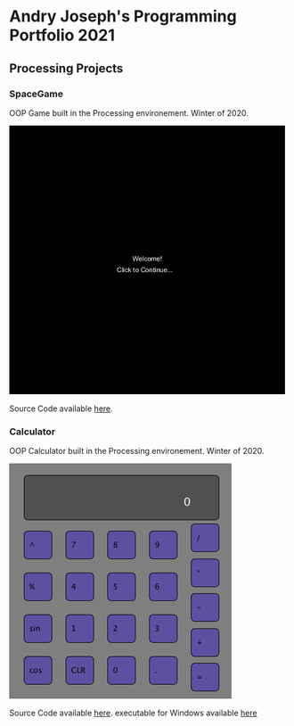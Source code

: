 # Andry Joseph's Programming Portfolio 2021

## Processing Projects

### SpaceGame
OOP Game built in the Processing environement. Winter of 2020.

![Image of SpaceGame](https://github.com/andry-joseph/ProgrammingPortfolio/blob/gh-pages/images/spacegame.png?raw=true)

Source Code available [here](https://github.com/andry-joseph/ProgrammingPortfolio/tree/gh-pages/src/SpaceGame).

### Calculator
OOP Calculator built in the Processing environement. Winter of 2020.

![Image of Calculator](https://github.com/andry-joseph/ProgrammingPortfolio/blob/gh-pages/images/Calc.png?raw=true)

Source Code available [here](https://github.com/andry-joseph/ProgrammingPortfolio/tree/gh-pages/src/Calculator). executable for Windows available [here](https://github.com/andry-joseph/ProgrammingPortfolio/blob/gh-pages/src/Calculator/application.windows64.zip)
